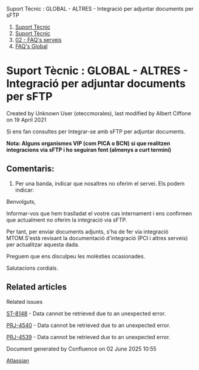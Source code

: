 Suport Tècnic : GLOBAL - ALTRES - Integració per adjuntar documents per sFTP  

1.  [Suport Tècnic](index.md)
2.  [Suport Tècnic](13893782.md)
3.  [02 - FAQ's serveis](26313393.md)
4.  [FAQ's Global](28705585.md)

Suport Tècnic : GLOBAL - ALTRES - Integració per adjuntar documents per sFTP
============================================================================

Created by Unknown User (oteccmorales), last modified by Albert Ciffone on 19 April 2021

Si ens fan consultes per Integrar-se amb sFTP per adjuntar documents.

**Nota: Alguns organismes VIP (com PICA o BCN) si que realitzen integracions via sFTP i ho seguiran fent (almenys a curt termini)**

Comentaris:
-----------

1.  Per una banda, indicar que nosaltres no oferim el servei. Els podem indicar:  
      
    

Benvolguts,

Informar-vos que hem traslladat el vostre cas internament i ens confirmen que actualment no oferim la integració via sFTP. 

Per tant, per enviar documents adjunts, s'ha de fer via integració MTOM.S'està revisant la documentació d'integració (PCI i altres serveis) per actualitzar aquesta dada.

Preguem que ens disculpeu les molèsties ocasionades.

Salutacions cordials.

Related articles
----------------

  

Related issues

[ST-8148](https://contacte.aoc.cat/browse/ST-8148?src=confmacro) - Data cannot be retrieved due to an unexpected error.

[PRJ-4540](https://contacte.aoc.cat/browse/PRJ-4540?src=confmacro) - Data cannot be retrieved due to an unexpected error.

[PRJ-4539](https://contacte.aoc.cat/browse/PRJ-4539?src=confmacro) - Data cannot be retrieved due to an unexpected error.

Document generated by Confluence on 02 June 2025 10:55

[Atlassian](http://www.atlassian.com/)